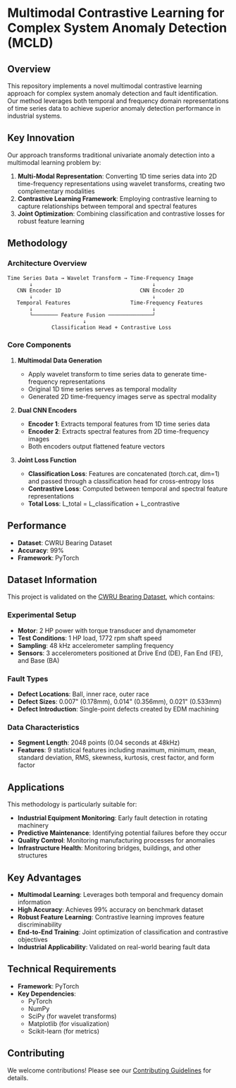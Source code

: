 # Multimodal Contrastive Learning for Complex System Anomaly Detection (MCLD)

## Overview

This repository implements a novel multimodal contrastive learning approach for complex system anomaly detection and fault identification. Our method leverages both temporal and frequency domain representations of time series data to achieve superior anomaly detection performance in industrial systems.

## Key Innovation

Our approach transforms traditional univariate anomaly detection into a multimodal learning problem by:

1. **Multi-Modal Representation**: Converting 1D time series data into 2D time-frequency representations using wavelet transforms, creating two complementary modalities
2. **Contrastive Learning Framework**: Employing contrastive learning to capture relationships between temporal and spectral features
3. **Joint Optimization**: Combining classification and contrastive losses for robust feature learning

## Methodology

### Architecture Overview

```
Time Series Data → Wavelet Transform → Time-Frequency Image
       ↓                                      ↓
   CNN Encoder 1D                         CNN Encoder 2D
       ↓                                      ↓
   Temporal Features                   Time-Frequency Features
       ↓                                      ↓
       └──────── Feature Fusion ──────────────┘
                        ↓
              Classification Head + Contrastive Loss
```

### Core Components

1. **Multimodal Data Generation**
   - Apply wavelet transform to time series data to generate time-frequency representations
   - Original 1D time series serves as temporal modality
   - Generated 2D time-frequency images serve as spectral modality

2. **Dual CNN Encoders**
   - **Encoder 1**: Extracts temporal features from 1D time series data
   - **Encoder 2**: Extracts spectral features from 2D time-frequency images
   - Both encoders output flattened feature vectors

3. **Joint Loss Function**
   - **Classification Loss**: Features are concatenated (torch.cat, dim=1) and passed through a classification head for cross-entropy loss
   - **Contrastive Loss**: Computed between temporal and spectral feature representations
   - **Total Loss**: L_total = L_classification + L_contrastive

## Performance

- **Dataset**: CWRU Bearing Dataset
- **Accuracy**: 99%
- **Framework**: PyTorch

## Dataset Information

This project is validated on the [CWRU Bearing Dataset](https://www.kaggle.com/datasets/brjapon/cwru-bearing-datasets), which contains:

### Experimental Setup
- **Motor**: 2 HP power with torque transducer and dynamometer
- **Test Conditions**: 1 HP load, 1772 rpm shaft speed
- **Sampling**: 48 kHz accelerometer sampling frequency
- **Sensors**: 3 accelerometers positioned at Drive End (DE), Fan End (FE), and Base (BA)

### Fault Types
- **Defect Locations**: Ball, inner race, outer race
- **Defect Sizes**: 0.007" (0.178mm), 0.014" (0.356mm), 0.021" (0.533mm)
- **Defect Introduction**: Single-point defects created by EDM machining

### Data Characteristics
- **Segment Length**: 2048 points (0.04 seconds at 48kHz)
- **Features**: 9 statistical features including maximum, minimum, mean, standard deviation, RMS, skewness, kurtosis, crest factor, and form factor

## Applications

This methodology is particularly suitable for:
- **Industrial Equipment Monitoring**: Early fault detection in rotating machinery
- **Predictive Maintenance**: Identifying potential failures before they occur
- **Quality Control**: Monitoring manufacturing processes for anomalies
- **Infrastructure Health**: Monitoring bridges, buildings, and other structures

## Key Advantages

- **Multimodal Learning**: Leverages both temporal and frequency domain information
- **High Accuracy**: Achieves 99% accuracy on benchmark dataset
- **Robust Feature Learning**: Contrastive learning improves feature discriminability
- **End-to-End Training**: Joint optimization of classification and contrastive objectives
- **Industrial Applicability**: Validated on real-world bearing fault data

## Technical Requirements

- **Framework**: PyTorch
- **Key Dependencies**: 
  - PyTorch
  - NumPy
  - SciPy (for wavelet transforms)
  - Matplotlib (for visualization)
  - Scikit-learn (for metrics)

## Contributing

We welcome contributions! Please see our [Contributing Guidelines](CONTRIBUTING.md) for details.
